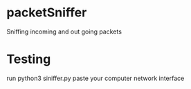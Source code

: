 # packetSniffer
Sniffing incoming and out going packets

# Testing
run python3 siniffer.py
paste your computer network interface
